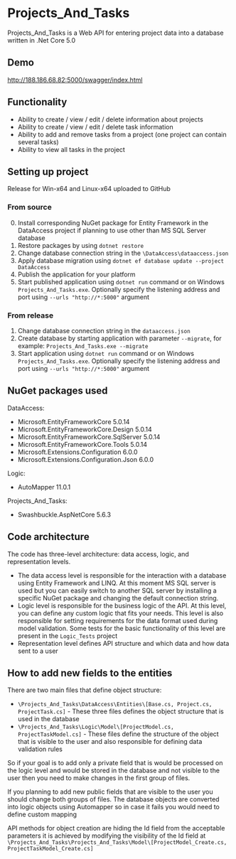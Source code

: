 # Projects_And_Tasks
Projects_And_Tasks is a Web API for entering project data into a database written in .Net Core 5.0
## Demo
http://188.186.68.82:5000/swagger/index.html
## Functionality
* Ability to create / view / edit / delete information about projects
* Ability to create / view / edit / delete task information
* Ability to add and remove tasks from a project (one project can contain several tasks)
* Ability to view all tasks in the project

## Setting up project
Release for Win-x64 and Linux-x64 uploaded to GitHub
### From source
0. Install corresponding NuGet package for Entity Framework in the DataAccess project if planning to use other than MS SQL Server database
1. Restore packages by using `dotnet restore`
2. Change database connection string in the `\DataAccess\dataaccess.json`
3. Apply database migration using `dotnet ef database update --project DataAccess`
4. Publish the application for your platform
5. Start published application using `dotnet run` command or on Windows `Projects_And_Tasks.exe`. Optionally specify the listening address and port using `--urls "http://*:5000"` argument
### From release
1. Change database connection string in the `dataaccess.json`
2. Create database by starting application with parameter `--migrate`, for example: `Projects_And_Tasks.exe --migrate`
3. Start application using `dotnet run` command or on Windows `Projects_And_Tasks.exe`. Optionally specify the listening address and port using `--urls "http://*:5000"` argument
## NuGet packages used
DataAccess:
* Microsoft.EntityFrameworkCore 5.0.14
* Microsoft.EntityFrameworkCore.Design 5.0.14
* Microsoft.EntityFrameworkCore.SqlServer 5.0.14
* Microsoft.EntityFrameworkCore.Tools 5.0.14
* Microsoft.Extensions.Configuration 6.0.0
* Microsoft.Extensions.Configuration.Json 6.0.0

Logic:

* AutoMapper 11.0.1

Projects_And_Tasks:

* Swashbuckle.AspNetCore 5.6.3
## Code architecture
The code has three-level architecture: data access, logic, and representation levels.
* The data access level is responsible for the interaction with a database using Entity Framework and LINQ. At this moment MS SQL server is used but you can easily switch to another SQL server by installing a specific NuGet package and changing the default connection string.
* Logic level is responsible for the business logic of the API. At this level, you can define any custom logic that fits your needs. This level is also responsible for setting requirements for the data format used during model validation. Some tests for the basic functionality of this level are present in the `Logic_Tests` project
* Representation level defines API structure and which data and how data sent to a user
## How to add new fields to the entities
There are two main files that define object structure:
* `\Projects_And_Tasks\DataAccess\Entities\[Base.cs, Project.cs, ProjectTask.cs]` - These three files defines the object structure that is used in the database
* `\Projects_And_Tasks\Logic\Model\[ProjectModel.cs, ProjectTaskModel.cs]` - These files define the structure of the object that is visible to the user and also responsible for defining data validation rules

So if your goal is to add only a private field that is would be processed on the logic level and would be stored in the database and not visible to the user then you need to make changes in the first group of files.

If you planning to add new public fields that are visible to the user you should change both groups of files. The database objects are converted into logic objects using Automapper so in case it fails you would need to define custom mapping

API methods for object creation are hiding the Id field from the acceptable parameters it is achieved by modifying the visibility of the Id field at `\Projects_And_Tasks\Projects_And_Tasks\Model\[ProjectModel_Create.cs, ProjectTaskModel_Create.cs]`
